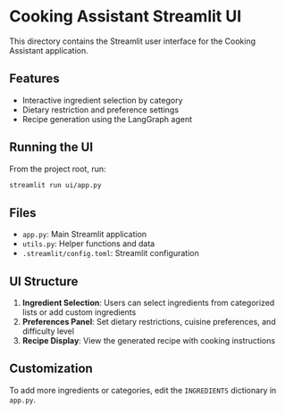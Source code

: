 # Cooking Assistant Streamlit UI

This directory contains the Streamlit user interface for the Cooking Assistant application.

## Features

- Interactive ingredient selection by category
- Dietary restriction and preference settings
- Recipe generation using the LangGraph agent

## Running the UI

From the project root, run:

```bash
streamlit run ui/app.py
```

## Files

- `app.py`: Main Streamlit application
- `utils.py`: Helper functions and data
- `.streamlit/config.toml`: Streamlit configuration

## UI Structure

1. **Ingredient Selection**: Users can select ingredients from categorized lists or add custom ingredients
2. **Preferences Panel**: Set dietary restrictions, cuisine preferences, and difficulty level
3. **Recipe Display**: View the generated recipe with cooking instructions

## Customization

To add more ingredients or categories, edit the `INGREDIENTS` dictionary in `app.py`.